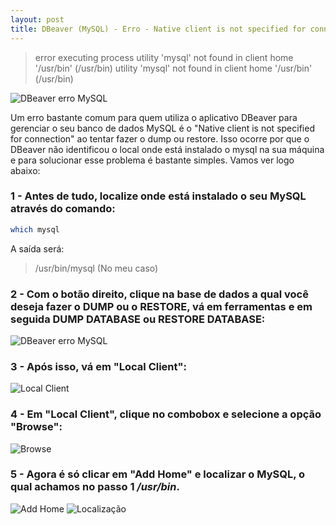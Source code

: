 ```yaml
---
layout: post
title: DBeaver (MySQL) - Erro - Native client is not specified for connection no ubuntu 20.04
---
```


>error executing process utility 'mysql' not found in client home '/usr/bin' (/usr/bin) utility 'mysql' not found in client home '/usr/bin' (/usr/bin)

![DBeaver erro MySQL](https://i.imgur.com/vSeWPe0.png)

Um erro bastante comum para quem utiliza o aplicativo DBeaver para gerenciar o seu banco de dados MySQL é o "Native client is not specified for connection" ao tentar fazer o dump ou restore. Isso ocorre por que o DBeaver não identificou o local onde está instalado o mysql na sua máquina e para solucionar esse problema é bastante simples. Vamos ver logo abaixo:

### 1 - Antes de tudo, localize onde está instalado o seu MySQL através do comando:
```sh
which mysql
```
A saída será:
> /usr/bin/mysql (No meu caso)

### 2 - Com o botão direito, clique na base de dados a qual você deseja fazer o DUMP ou o RESTORE, vá em ferramentas e em seguida DUMP DATABASE ou RESTORE DATABASE:

![DBeaver erro MySQL](https://i.imgur.com/vSeWPe0.png)

### 3 - Após isso, vá em "Local Client":

![Local Client](https://i.imgur.com/Iab36Je.png)

### 4 - Em "Local Client", clique no combobox e selecione a opção "Browse":
![Browse](https://i.imgur.com/j5E2pN0.png)

### 5 - Agora é só clicar em "Add Home" e localizar o MySQL, o qual achamos no passo 1 */usr/bin*.
![Add Home](https://i.imgur.com/PbXwa5f.png)
![Localização](https://i.imgur.com/ekY3fxr.png)